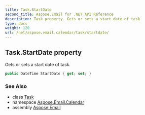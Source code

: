 ```yaml
---
title: Task.StartDate
second_title: Aspose.Email for .NET API Reference
description: Task property. Gets or sets a start date of task
type: docs
weight: 120
url: /net/aspose.email.calendar/task/startdate/
---
```

## Task.StartDate property

Gets or sets a start date of task.

```csharp
public DateTime StartDate { get; set; }
```

### See Also

* class [Task](../)
* namespace [Aspose.Email.Calendar](../../task/)
* assembly [Aspose.Email](../../../)


